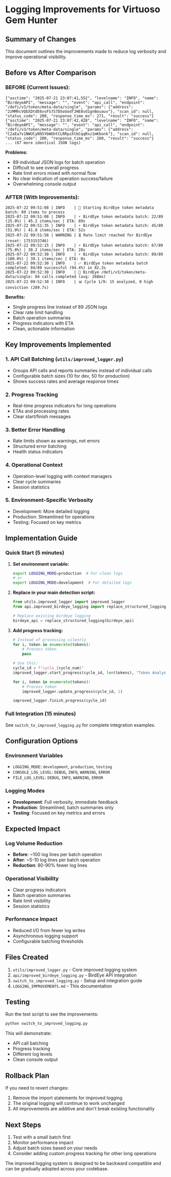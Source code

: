# Logging Improvements for Virtuoso Gem Hunter

## Summary of Changes

This document outlines the improvements made to reduce log verbosity and improve operational visibility.

## Before vs After Comparison

### BEFORE (Current Issues):

```
{"asctime": "2025-07-21 23:07:41,552", "levelname": "INFO", "name": "BirdeyeAPI", "message": "", "event": "api_call", "endpoint": "/defi/v3/token/meta-data/single", "params": {"address": "2zMMhcVQEXDtdE6vsFS7S7D5oUodfJHE8vd1gnBouauv"}, "scan_id": null, "status_code": 200, "response_time_ms": 271, "result": "success"}
{"asctime": "2025-07-21 23:07:42,428", "levelname": "INFO", "name": "BirdeyeAPI", "message": "", "event": "api_call", "endpoint": "/defi/v3/token/meta-data/single", "params": {"address": "C2aEa7v1NWUCyN9SYbWGhtCLRRpzXtbCqqRxz1mKbonk"}, "scan_id": null, "status_code": 200, "response_time_ms": 260, "result": "success"}
... (87 more identical JSON logs)
```

**Problems:**
- 89 individual JSON logs for batch operation
- Difficult to see overall progress
- Rate limit errors mixed with normal flow
- No clear indication of operation success/failure
- Overwhelming console output

### AFTER (With Improvements):

```
2025-07-22 09:51:08 | INFO    | 🚀 Starting BirdEye token metadata batch: 89 items to process
2025-07-22 09:51:08 | INFO    | ⚡ BirdEye token metadata batch: 22/89 (25.0%) | 45.2 items/sec | ETA: 89s
2025-07-22 09:51:35 | INFO    | ⚡ BirdEye token metadata batch: 45/89 (51.0%) | 41.8 items/sec | ETA: 52s
2025-07-22 09:51:58 | WARNING | ⏳ Rate limit reached for BirdEye (reset: 1753153746)
2025-07-22 09:52:15 | INFO    | ⚡ BirdEye token metadata batch: 67/89 (75.0%) | 38.2 items/sec | ETA: 28s
2025-07-22 09:52:30 | INFO    | ⚡ BirdEye token metadata batch: 89/89 (100.0%) | 39.1 items/sec | ETA: 0s
2025-07-22 09:52:30 | INFO    | ✅ BirdEye token metadata batch completed: 84/89 successful (94.4%) in 82.3s
2025-07-22 09:52:30 | INFO    | 📡 BirdEye /defi/v3/token/meta-data/single: 84 calls completed (avg: 268ms)
2025-07-22 09:52:30 | INFO    | 📊 Cycle 1/9: 15 analyzed, 0 high conviction (289.7s)
```

**Benefits:**
- Single progress line instead of 89 JSON logs
- Clear rate limit handling  
- Batch operation summaries
- Progress indicators with ETA
- Clean, actionable information

## Key Improvements Implemented

### 1. API Call Batching (`utils/improved_logger.py`)
- Groups API calls and reports summaries instead of individual calls
- Configurable batch sizes (10 for dev, 50 for production)
- Shows success rates and average response times

### 2. Progress Tracking
- Real-time progress indicators for long operations
- ETAs and processing rates
- Clear start/finish messages

### 3. Better Error Handling  
- Rate limits shown as warnings, not errors
- Structured error batching
- Health status indicators

### 4. Operational Context
- Operation-level logging with context managers
- Clear cycle summaries
- Session statistics

### 5. Environment-Specific Verbosity
- Development: More detailed logging
- Production: Streamlined for operations
- Testing: Focused on key metrics

## Implementation Guide

### Quick Start (5 minutes)

1. **Set environment variable:**
   ```bash
   export LOGGING_MODE=production  # For clean logs
   # or
   export LOGGING_MODE=development  # For detailed logs
   ```

2. **Replace in your main detection script:**
   ```python
   from utils.improved_logger import improved_logger
   from api.improved_birdeye_logging import replace_structured_logging
   
   # Replace existing birdeye logging
   birdeye_api = replace_structured_logging(birdeye_api)
   ```

3. **Add progress tracking:**
   ```python
   # Instead of processing silently
   for i, token in enumerate(tokens):
       # Process token
       pass
   
   # Use this:
   cycle_id = f"cycle_{cycle_num}"
   improved_logger.start_progress(cycle_id, len(tokens), "Token Analysis")
   
   for i, token in enumerate(tokens):
       # Process token
       improved_logger.update_progress(cycle_id, 1)
   
   improved_logger.finish_progress(cycle_id)
   ```

### Full Integration (15 minutes)

See `switch_to_improved_logging.py` for complete integration examples.

## Configuration Options

### Environment Variables
- `LOGGING_MODE`: `development`, `production`, `testing`
- `CONSOLE_LOG_LEVEL`: `DEBUG`, `INFO`, `WARNING`, `ERROR`
- `FILE_LOG_LEVEL`: `DEBUG`, `INFO`, `WARNING`, `ERROR`

### Logging Modes
- **Development**: Full verbosity, immediate feedback
- **Production**: Streamlined, batch summaries only
- **Testing**: Focused on key metrics and errors

## Expected Impact

### Log Volume Reduction
- **Before**: ~100 log lines per batch operation
- **After**: ~5-10 log lines per batch operation  
- **Reduction**: 80-90% fewer log lines

### Operational Visibility
- Clear progress indicators
- Batch operation summaries
- Rate limit visibility
- Session statistics

### Performance Impact
- Reduced I/O from fewer log writes
- Asynchronous logging support
- Configurable batching thresholds

## Files Created

1. `utils/improved_logger.py` - Core improved logging system
2. `api/improved_birdeye_logging.py` - BirdEye API integration
3. `switch_to_improved_logging.py` - Setup and integration guide
4. `LOGGING_IMPROVEMENTS.md` - This documentation

## Testing

Run the test script to see the improvements:
```bash
python switch_to_improved_logging.py
```

This will demonstrate:
- API call batching
- Progress tracking
- Different log levels
- Clean console output

## Rollback Plan

If you need to revert changes:
1. Remove the import statements for improved logging
2. The original logging will continue to work unchanged
3. All improvements are additive and don't break existing functionality

## Next Steps

1. Test with a small batch first
2. Monitor performance impact
3. Adjust batch sizes based on your needs
4. Consider adding custom progress tracking for other long operations

The improved logging system is designed to be backward compatible and can be gradually adopted across your codebase.